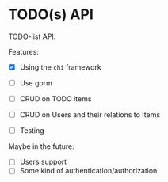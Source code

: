 # TODO(s) API

TODO-list API.

Features:

- [x] Using the `chi` framework
- [ ] Use gorm
- [ ] CRUD on TODO items
- [ ] CRUD on Users and their relations to Items
- [ ] Testing


Maybe in the future:

- [ ] Users support
- [ ] Some kind of authentication/authorization
